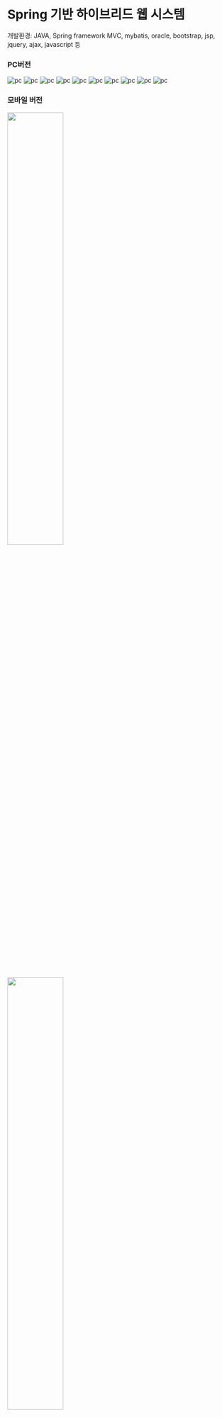 # Spring 기반 하이브리드 웹 시스템
개발환경: JAVA, Spring framework MVC, mybatis, oracle, bootstrap, jsp, jquery, ajax, javascript 등

### PC버전

![pc](https://user-images.githubusercontent.com/12209348/40291632-053439c2-5d01-11e8-8506-63d44101d658.png)
![pc](https://user-images.githubusercontent.com/12209348/40291634-05a1f0fc-5d01-11e8-9553-066ffe2d7264.png)
![pc](https://user-images.githubusercontent.com/12209348/40291635-05d90cd6-5d01-11e8-9a04-2ea856e4542b.png)
![pc](https://user-images.githubusercontent.com/12209348/40291640-06f16348-5d01-11e8-9867-f76fe91f86a8.png)
![pc](https://user-images.githubusercontent.com/12209348/40291643-0781111e-5d01-11e8-9118-5fd34bec53ac.png)
![pc](https://user-images.githubusercontent.com/12209348/40291647-084d7286-5d01-11e8-91cd-6c89cc0968dc.png)
![pc](https://user-images.githubusercontent.com/12209348/40291645-07f04318-5d01-11e8-89de-ca0b4c1cc943.png)
![pc](https://user-images.githubusercontent.com/12209348/40291625-0441f31a-5d01-11e8-8fb3-92b4fe60af7d.png)
![pc](https://user-images.githubusercontent.com/12209348/40291628-049fabb8-5d01-11e8-8a33-e49f307f65aa.PNG)
![pc](https://user-images.githubusercontent.com/12209348/40291629-04d5ed4a-5d01-11e8-9550-f31a3311c4ba.png)

### 모바일 버전
<img src="https://user-images.githubusercontent.com/12209348/40291624-040ea1c2-5d01-11e8-9bf7-06da4e53b160.png" height="50%" width="50%">
<img src="https://user-images.githubusercontent.com/12209348/40291626-046ed3ee-5d01-11e8-992c-b38c13852027.PNG" height="50%" width="50%">
<img src="https://user-images.githubusercontent.com/12209348/40291637-063fa946-5d01-11e8-9048-57d5c183dc8e.PNG" height="50%" width="50%">
<img src="https://user-images.githubusercontent.com/12209348/40291638-06724d74-5d01-11e8-953b-a49961c47060.png" height="50%" width="50%">
<img src="https://user-images.githubusercontent.com/12209348/40291636-0609a4f4-5d01-11e8-891a-61e6db79cd59.png" height="50%" width="50%">
<img src="https://user-images.githubusercontent.com/12209348/40291633-0571d6c4-5d01-11e8-8436-13b1b1adc125.png" height="50%" width="50%">
<img src="https://user-images.githubusercontent.com/12209348/40291639-06ba8d28-5d01-11e8-9904-70a016f3e708.png" height="50%" width="50%">
<img src="https://user-images.githubusercontent.com/12209348/40291644-07b10db0-5d01-11e8-8625-ccca423ef176.png" height="50%" width="50%">
<img src="https://user-images.githubusercontent.com/12209348/40291641-0721751a-5d01-11e8-9db1-161a2d21314f.png" height="50%" width="50%">
<img src="https://user-images.githubusercontent.com/12209348/40291631-0507b820-5d01-11e8-8a49-66ed38d90804.png" height="50%" width="50%">
<img src="https://user-images.githubusercontent.com/12209348/40291646-081d55f6-5d01-11e8-9405-06130866afc0.png" height="50%" width="50%">

## 개발 업데이트 리스트
풀캘린더 수정, 게시글 UTF-8바이트 수 체크 수정<br>
풀캘린더 API 적용, 게시글 쓰기 바이트 수 체크 추가 <br>
풀캘린더 적용 및 엑셀 다운로드 수정<br>
엑셀 다운로드 로직 영역이동 및 소스 수정<br>
비밀번호 찾기 SMTP 전송용 bean 계정정보 수정 ,비밀번호 분실시 이메일 찾기 완료<br>
SMTP 비밀번호 분실(프론트로직 수정), 엑셀 다운로드(로우설정,쿼리문 등)<br>
엑셀 다운로드 스크립트 추가, 회원정보리스트 소스 수정, 엑셀 다운로드 로직<br>
회원정보 게시판 생성, 회원정보 페이지 페이징처리, poi 라이브러리 적용,<br>
아이디 중복체크 ,정규표현식,관리자 기능 강화 (회원리스트 조회, 엑셀파일 다운로드)<br>
게시판 리스트 재갱신(수정),카테고리별 조회,로그인 계정 게시글만 삭제처리(수정),조회수(수정)<br>
게시판수정(쿼리,프론트),모달창 닫고 리스트 갱신,게시글 삽입 textarea, 태그 제거<br>
톰캣 컨텍스트 변경,시큐리티 로그아웃 세션처리,시큐리티 로그인 에러리턴 수정,게시글 삽입, 게시글삭제<br>
비밀번호 정규식,아이디 중복체크,게시글 삽입<br>
프로젝트명 수정,회원가입(중복체크,정규식)완료<br>
전자정부 프레임워크 페이징 처리,코드정리 ,주석정리<br>
DB 게시판 테이블 변경,게시글 상세 페이지,회원가입,롤링 이벤트<br>
